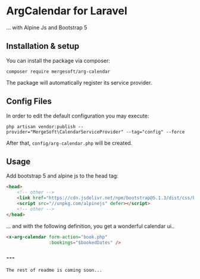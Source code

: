# ArgCalendar for Laravel
... with Alpine Js and Bootstrap 5

## Installation & setup

You can install the package via composer:

    composer require mergesoft/arg-calendar
    
The package will automatically register its service provider.

## Config Files

In order to edit the default configuration you may execute:

```
php artisan vendor:publish --provider="MergeSoft\CalendarServiceProvider" --tag="config" --force
```

After that, `config/arg-calendar.php` will be created.

## Usage
Add bootstrap 5 and alpine js to the head tag:
```html
<head>
    <!-- other -->
    <link href="https://cdn.jsdelivr.net/npm/bootstrap@5.1.3/dist/css/bootstrap.min.css" rel="stylesheet">
    <script src="//unpkg.com/alpinejs" defer></script>
    <!-- other -->
</head>
```


... and with the following definition, you get a wonderful calendar ui..

```html
<x-arg-calendar form-action="book.php" 
                :bookings="$bookedDates" />
```




### ---
```
The rest of readme is coming soon...
```
